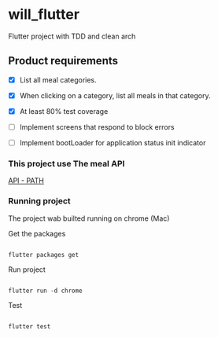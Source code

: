 
# will_flutter

Flutter project with TDD and clean arch

## Product requirements

- [x] List all meal categories.

- [x] When clicking on a category, list all meals in that category.

- [x] At least 80% test coverage

- [ ] Implement screens that respond to block errors

- [ ] Implement bootLoader for application status init indicator

### This project use The meal API

[API - PATH](https://www.themealdb.com/)

### Running project

The project wab builted running on chrome (Mac)

Get the packages

```

flutter packages get

```

Run project

```

flutter run -d chrome

```

Test

```

flutter test

```
